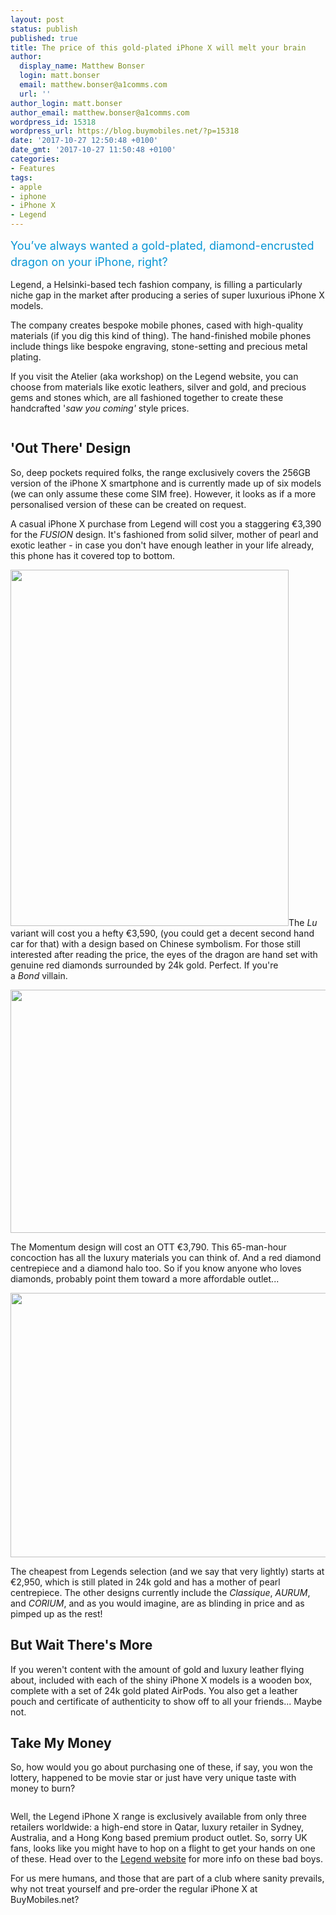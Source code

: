 ```yaml
---
layout: post
status: publish
published: true
title: The price of this gold-plated iPhone X will melt your brain
author:
  display_name: Matthew Bonser
  login: matt.bonser
  email: matthew.bonser@a1comms.com
  url: ''
author_login: matt.bonser
author_email: matthew.bonser@a1comms.com
wordpress_id: 15318
wordpress_url: https://blog.buymobiles.net/?p=15318
date: '2017-10-27 12:50:48 +0100'
date_gmt: '2017-10-27 11:50:48 +0100'
categories:
- Features
tags:
- apple
- iphone
- iPhone X
- Legend
---
```

<p><span class="postStandFirst" style="color: #0896d5; line-height: 26px; font-size: 18px;">You&rsquo;ve always wanted a gold-plated, diamond-encrusted dragon on your iPhone, right?</span></p>
<p>Legend, a Helsinki-based tech fashion company, is filling a particularly niche gap in the market after producing a series of super luxurious iPhone X models.</p>
<p>The company creates bespoke mobile phones, cased with high-quality materials (if you dig this kind of thing). The hand-finished mobile phones include things like bespoke engraving, stone-setting and precious metal plating.</p>
<p>If you visit the Atelier (aka workshop) on the Legend website, you can choose from materials like exotic leathers, silver and gold, and precious gems and stones which, are all fashioned together to create these handcrafted '<em>saw you coming' </em>style prices.</p>
<p><img class="aligncenter size-full wp-image-15379" src="https://lh3.googleusercontent.com/8UfK2M0PDhjUpdYFcZJrVYjJN9GPDF9NeCVbdQonc_hJ3eQhxZff19-hsnwWgSbSLCEArkIidTF-2KA8uYDhKR8u=s0" alt="" /></p>
<h2>'Out There' Design</h2>
<p>So, deep pockets required folks, the range exclusively covers the 256GB version of the iPhone X smartphone and is currently made up of six models (we can only assume these come SIM free). However, it looks as if a more personalised version of these can be created on request.</p>
<p>A casual iPhone X purchase from Legend will cost you a staggering &euro;3,390 for the <em>FUSION</em> design. It's fashioned from solid silver, mother of pearl and exotic leather - in case you don't have enough leather in your life already, this phone has it covered top to bottom.</p>
<p><img class="aligncenter wp-image-15320 size-full" src="https://lh3.googleusercontent.com/W3m2Jbu5rZgfheYgSe0-MKtgSJbwFE7cb3MnVHJmuWxmH-j7xPjwM2KzX8tXuPUKS1tSGqwGiboz1ddIxannudOi=s0" alt="" width="445" height="570" />The <em>Lu</em> variant will cost you a hefty &euro;3,590, (you could get a decent second hand car for that) with a design based on Chinese symbolism. For those still interested after reading the price, the eyes of the dragon are hand set with genuine red diamonds surrounded by 24k gold. Perfect. If you're a&nbsp;<em>Bond&nbsp;</em>villain.</p>
<p><img class="aligncenter wp-image-15392 size-full" src="https://a1comms-blog-buymobiles.storage.googleapis.com/luxury-iphone-x.jpg" alt="" width="600" height="389" /></p>
<p>The Momentum design will cost an OTT &euro;3,790. This 65-man-hour concoction has all the luxury materials you can think of. And a red diamond centrepiece and a diamond halo too. So if you know anyone who loves diamonds, probably point them toward a more affordable outlet...</p>
<p><img class="aligncenter wp-image-15391 size-full" src="https://a1comms-blog-buymobiles.storage.googleapis.com/custom-iphone-x.jpg" alt="" width="600" height="423" /></p>
<p>The cheapest from Legends selection (and we say that very lightly) starts at &euro;2,950, which is still plated in 24k gold and has a mother of pearl centrepiece. The other designs currently include the <em>Classique</em>, <em>AURUM</em>, and <em>CORIUM</em>, and as you would imagine, are as blinding in price and as pimped up as the rest!</p>
<h2>But Wait There's More</h2>
<p><img class="aligncenter size-full wp-image-15319" src="https://lh3.googleusercontent.com/cwMu5mAfO5jnFCzVnjpKUMLy59NOC-rjg3JP-NFIMVeN5cDStJcQfg0_-wEkFeLv-vf9sIzbXQSxpoQeBoUp_88=s0" alt="" />If you weren't content with the amount of gold and luxury leather flying about, included with each of the shiny iPhone X models is a wooden box, complete with a set of 24k gold plated AirPods. You also get a leather pouch and certificate of authenticity to show off to all your friends... Maybe not.</p>
<h2><img class="aligncenter size-full wp-image-15323" src="https://lh3.googleusercontent.com/DuuRC58skZkyAGSxaKl8pe2qPdoaoQUwBGtaxDH4QW6qtw9yNmYgj8G9Q6VNzWYYzuN9neoBDUNYrT1yCoinZv3ZiA=s0" alt="" />Take My Money</h2>
<p>So, how would you go about purchasing one of these, if say, you won the lottery, happened to be movie star or just have very unique taste with money to burn?</p>
<p><img class="aligncenter size-full wp-image-15385" src="https://lh3.googleusercontent.com/nwQm1Oob33LfUHWRl9o_e8Y9ScZkkg_dkNpYwRPpXfxwswCQm-UntN3gd0OlTyFpP_opbD3Jwbj-q2lKKVfB7ZcisQ=s0" alt="" /></p>
<p>Well, the Legend iPhone X range is exclusively available from only three retailers worldwide: a high-end store in Qatar, luxury retailer in Sydney, Australia, and a Hong Kong based premium product outlet. So, sorry UK fans, looks like you might have to hop on a flight to get your hands on one of these. Head over to the <a href="http://legend-helsinki.com/" target="_blank" rel="noopener noreferrer">Legend website</a> for more info on these bad boys.</p>
<p>For us mere humans, and those that are part of a club where sanity prevails, why not treat yourself and pre-order the regular iPhone X at BuyMobiles.net?</p>
